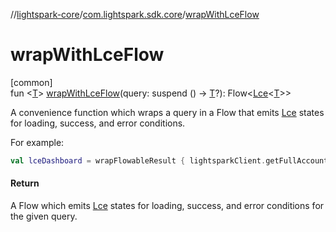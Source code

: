 //[lightspark-core](../../index.md)/[com.lightspark.sdk.core](index.md)/[wrapWithLceFlow](wrap-with-lce-flow.md)

# wrapWithLceFlow

[common]\
fun &lt;[T](wrap-with-lce-flow.md)&gt; [wrapWithLceFlow](wrap-with-lce-flow.md)(query: suspend () -&gt; [T](wrap-with-lce-flow.md)?): Flow&lt;[Lce](-lce/index.md)&lt;[T](wrap-with-lce-flow.md)&gt;&gt;

A convenience function which wraps a query in a Flow that emits [Lce](-lce/index.md) states for loading, success, and error conditions.

For example:

```kotlin
val lceDashboard = wrapFlowableResult { lightsparkClient.getFullAccountDashboard() }
```

#### Return

A Flow which emits [Lce](-lce/index.md) states for loading, success, and error conditions for the given query.
